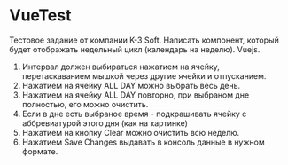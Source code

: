 # VueTest
 
Тестовое задание от компании K-3 Soft. 
Написать компонент, который будет отображать недельный цикл (календарь на неделю). Vuejs.

1.	Интервал должен выбираться нажатием на ячейку, перетаскаванием мышкой через другие ячейки и отпусканием. 
2.	Нажатием на ячейку ALL DAY можно выбрать весь день.
3.	Нажатием на ячейку ALL DAY повторно, при выбраном дне полностью, его можно очистить.
4.	Если в дне есть выбраное время - подкрашивать ячейку с аббревиатурой этого дня (как на картинке)
5.	Нажатием на кнопку Clear можно очистить всю неделю.
6.	Нажатием Save Changes выдавать в консоль данные в нужном формате.
